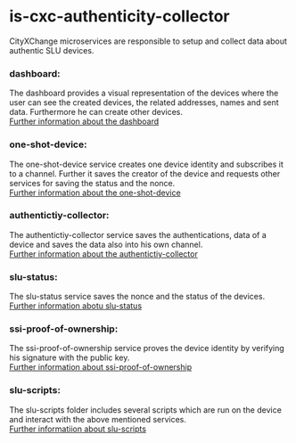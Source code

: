 # is-cxc-authenticity-collector
CityXChange microservices are responsible to setup and collect data about authentic SLU devices.

### dashboard:
The dashboard provides a visual representation of the devices where the user can see the created devices, the related addresses, names and sent data.
Furthermore he can create other devices. </br>
[Further information about the dashboard](dashboard/README.md)

### one-shot-device:
The one-shot-device service creates one device identity and subscribes it to a channel. Further it saves the creator of the device and requests other services for saving the status and the nonce. </br>
[Further information about the one-shot-device](one-shot-device/README.md)
 
### authentictiy-collector:
The authentictiy-collector service saves the authentications, data of a device and saves the data also into his own channel.  </br>
[Further information about the authentictiy-collector](authenticity-collector/README.md)

### slu-status:
The slu-status service saves the nonce and the status of the devices. </br>
[Further information abotu slu-status](slu-status/README.md)

### ssi-proof-of-ownership:
The ssi-proof-of-ownership service proves the device identity by verifying his signature with the public key. </br>
[Further information about ssi-proof-of-ownership](ssi-proof-of-ownership/README.md)

### slu-scripts:
The slu-scripts folder includes several scripts which are run on the device and interact with the above mentioned services. </br>
[Further informatiion about slu-scripts](slu-scripts/README.md)


